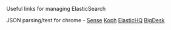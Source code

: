 Useful links for managing ElasticSearch

JSON parsing/test for chrome - [Sense][0]
[Koph][1]
[ElasticHQ][2]
[BigDesk][3]

[0]: https://chrome.google.com/webstore/detail/sense/doinijnbnggojdlcjifpdckfokbbfpbo?hl=en
[1]: https://github.com/lmenezes/elasticsearch-kopf
[2]: http://www.elastichq.org/
[3]: https://github.com/lukas-vlcek/bigdesk/

